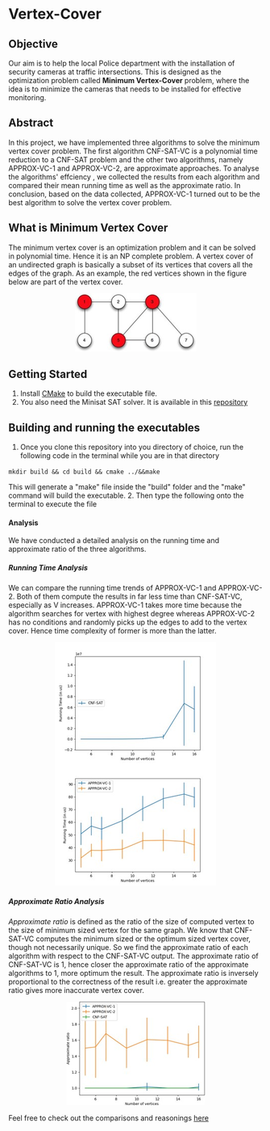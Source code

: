 # Vertex-Cover
## Objective
Our aim is to help the local Police department with the installation of security cameras at traffic intersections. This is designed as the optimization problem called **Minimum Vertex-Cover** problem, where the idea is to minimize the cameras that needs to be installed for effective monitoring.
## Abstract
In this project, we have implemented three algorithms to solve the minimum vertex cover problem. The first algorithm CNF-SAT-VC is a polynomial time reduction to a CNF-SAT problem and the other two algorithms, namely APPROX-VC-1 and APPROX-VC-2, are approximate approaches. To analyse the algorithms' effciency , we collected the results from each algorithm and compared their mean running time as well as the approximate ratio. In conclusion, based on the data collected, APPROX-VC-1 turned out to be the best algorithm to solve the vertex cover problem.
## What is Minimum Vertex Cover
The minimum vertex cover is an optimization problem and it can be solved in polynomial time. Hence it is an NP complete problem. A vertex cover of an undirected graph is basically a subset of its vertices that covers all the edges of the graph. As an example, the red vertices shown in the figure below are part of the vertex cover.

<p align="center">
<img src="https://github.com/nmariya/Vertex-Cover/blob/master/images/minimum%20vertex%20cover.jpg">
  
## Getting Started
1. Install [CMake](https://cmake.org/download/) to build the executable file. 
2. You also need the Minisat SAT solver. It is available in this [repository](https://github.com/agurfinkel/minisat)

## Building and running the executables
1. Once you clone this repository into you directory of choice, run the following code in the terminal while you are in that directory

`mkdir build && cd build && cmake ../&&make`

This will generate a "make" file inside the "build" folder and the "make" command will build the executable.
2. Then type the following onto the terminal to execute the file

#### Analysis
We have conducted a detailed analysis on the running time and approximate ratio of the three algorithms.
##### Running Time Analysis
We can compare the running time trends of APPROX-VC-1 and APPROX-VC-2. Both of them compute the results in far less time than CNF-SAT-VC, especially as V increases. APPROX-VC-1 takes more time because the algorithm searches for vertex with highest degree whereas APPROX-VC-2 has no conditions and randomly picks up the edges to add to the vertex cover. Hence time complexity of former is more than the latter.
<p align="center">
<img src="https://github.com/nmariya/Vertex-Cover/blob/master/images/Running%20Time%20Analysis%20Set%20S2.jpg">
  
##### Approximate Ratio Analysis
*Approximate ratio* is defined as the ratio of the size of computed vertex to the size of minimum sized vertex for the same graph. We know that CNF-SAT-VC computes the minimum sized or the optimum sized vertex cover, though not necessarily unique. So we find the approximate ratio of each algorithm with respect to the CNF-SAT-VC output. The approximate ratio of CNF-SAT-VC is 1, hence closer the approximate ratio of the approximate algorithms to 1, more optimum the result. The approximate ratio is inversely proportional to the correctness of the result i.e. greater the approximate ratio gives more inaccurate vertex cover.
<p align="center">
<img src="https://github.com/nmariya/Vertex-Cover/blob/master/images/Approximate%20Ratio%20Analysis%20Set%20S2.jpg">
  
Feel free to check out the comparisons and reasonings [here](https://github.com/nmariya/Vertex-Cover/blob/master/report.pdf)
